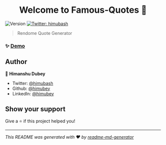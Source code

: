 <h1 align="center">Welcome to Famous-Quotes 👋</h1>
<p>
  <img alt="Version" src="https://img.shields.io/badge/version-1-blue.svg?cacheSeconds=2592000" />
  <a href="https://twitter.com/himubash" target="_blank">
    <img alt="Twitter: himubash" src="https://img.shields.io/twitter/follow/himubash.svg?style=social" />
  </a>
</p>

> Rendome Quote Generator

### ✨ [Demo](https://himubey.github.io/Famous-Quotes/)

## Author

👤 **Himanshu Dubey**

* Twitter: [@himubash](https://twitter.com/himubash)
* Github: [@himubey](https://github.com/himubey)
* LinkedIn: [@himubey](https://linkedin.com/in/himubey)

## Show your support

Give a ⭐️ if this project helped you!

***
_This README was generated with ❤️ by [readme-md-generator](https://github.com/kefranabg/readme-md-generator)_